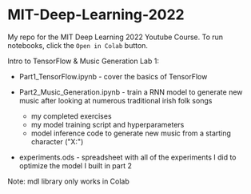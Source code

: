# MIT-Deep-Learning-2022
My repo for the MIT Deep Learning 2022 Youtube Course. To run notebooks, click the `Open in Colab` button.

Intro to TensorFlow & Music Generation Lab 1: 

* Part1_TensorFlow.ipynb - cover the basics of TensorFlow

* Part2_Music_Generation.ipynb  - train a RNN model to generate new music after looking at numerous traditional irish folk songs
  
  * my completed exercises
  * my model training script and hyperparameters
  * model inference code to generate new music from a starting character ("X:")

* experiments.ods - spreadsheet with all of the experiments I did to optimize the model I built in part 2 
  
Note: mdl library only works in Colab
